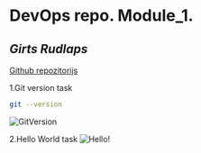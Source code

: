 # DevOps repo. Module_1.
## _Girts Rudlaps_

[Github repozitorijs](https://github.com/rudlaps/devops_basic_rudlaps)

1.Git version task
```sh
git --version
```
![GitVersion](https://github.com/rudlaps/devops_basic_rudlaps/module_1/git.png)

2.Hello World task
![Hello!](https://github.com/rudlaps/devops_basic_rudlaps/module_1/task.png)
